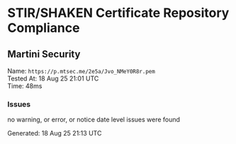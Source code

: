 # STIR/SHAKEN Certificate Repository Compliance

## Martini Security

Name: `https://p.mtsec.me/2e5a/Jvo_NMeY0R8r.pem`\
Tested At: 18 Aug 25 21:01 UTC\
Time: 48ms

### Issues

no warning, or error, or notice date level issues were found

Generated: 18 Aug 25 21:13 UTC